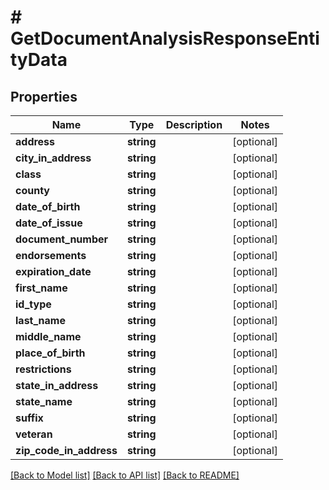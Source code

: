 # # GetDocumentAnalysisResponseEntityData

## Properties

Name | Type | Description | Notes
------------ | ------------- | ------------- | -------------
**address** | **string** |  | [optional]
**city_in_address** | **string** |  | [optional]
**class** | **string** |  | [optional]
**county** | **string** |  | [optional]
**date_of_birth** | **string** |  | [optional]
**date_of_issue** | **string** |  | [optional]
**document_number** | **string** |  | [optional]
**endorsements** | **string** |  | [optional]
**expiration_date** | **string** |  | [optional]
**first_name** | **string** |  | [optional]
**id_type** | **string** |  | [optional]
**last_name** | **string** |  | [optional]
**middle_name** | **string** |  | [optional]
**place_of_birth** | **string** |  | [optional]
**restrictions** | **string** |  | [optional]
**state_in_address** | **string** |  | [optional]
**state_name** | **string** |  | [optional]
**suffix** | **string** |  | [optional]
**veteran** | **string** |  | [optional]
**zip_code_in_address** | **string** |  | [optional]

[[Back to Model list]](../../README.md#models) [[Back to API list]](../../README.md#endpoints) [[Back to README]](../../README.md)

